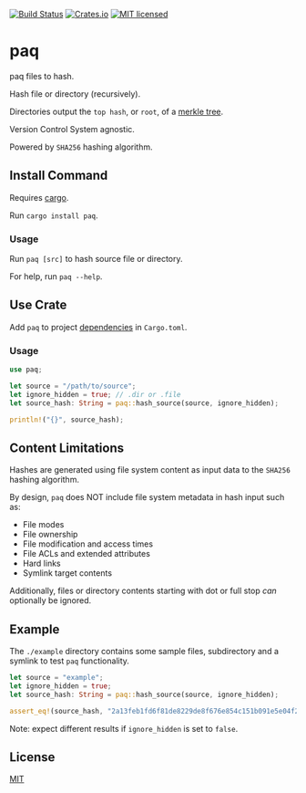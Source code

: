 [![Build Status](https://github.com/gregl83/paq/workflows/CI/badge.svg?branch=main)](https://github.com/gregl83/paq/actions?query=workflow%3ACI+branch%3Amain)
[![Crates.io](https://img.shields.io/crates/v/paq.svg)](https://crates.io/crates/paq)
[![MIT licensed](https://img.shields.io/badge/license-MIT-blue.svg)](https://github.com/gregl83/paq/blob/master/LICENSE)

# paq

paq files to hash.

Hash file or directory (recursively).

Directories output the `top hash`, or `root`, of a [merkle tree](https://en.wikipedia.org/wiki/Merkle_tree).

Version Control System agnostic.

Powered by `SHA256` hashing algorithm.

## Install Command

Requires [cargo](https://doc.rust-lang.org/cargo/getting-started/installation.html).

Run `cargo install paq`.

### Usage

Run `paq [src]` to hash source file or directory. 

For help, run `paq --help`.

## Use Crate

Add `paq` to project [dependencies](https://doc.rust-lang.org/cargo/reference/specifying-dependencies.html#specifying-dependencies-from-cratesio) in `Cargo.toml`.

### Usage

```rust
use paq;

let source = "/path/to/source";
let ignore_hidden = true; // .dir or .file
let source_hash: String = paq::hash_source(source, ignore_hidden);

println!("{}", source_hash);
```

## Content Limitations

Hashes are generated using file system content as input data to the `SHA256` hashing algorithm.

By design, `paq` does NOT include file system metadata in hash input such as:

- File modes
- File ownership
- File modification and access times
- File ACLs and extended attributes
- Hard links
- Symlink target contents

Additionally, files or directory contents starting with dot or full stop *can* optionally be ignored.

## Example

The `./example` directory contains some sample files, subdirectory and a symlink to test `paq` functionality.

```rust
let source = "example";
let ignore_hidden = true;
let source_hash: String = paq::hash_source(source, ignore_hidden);

assert_eq!(source_hash, "2a13feb1fd6f81de8229de8f676e854c151b091e5e04f2c4d27bcde4e448623b");
```

Note: expect different results if `ignore_hidden` is set to `false`.

## License

[MIT](LICENSE)
